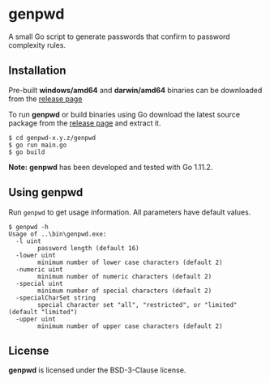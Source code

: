 genpwd
================
A small Go script to generate passwords that confirm to password complexity rules.

## Installation
Pre-built **windows/amd64** and **darwin/amd64** binaries can be downloaded from the [release page](https://github.com/qpanda/genpwd/releases)

To run **genpwd** or build binaries using Go download the latest source package from the [release page](https://github.com/qpanda/genpwd/releases) and extract it.
  
	$ cd genpwd-x.y.z/genpwd
	$ go run main.go
    $ go build

**Note:** **genpwd** has been developed and tested with Go 1.11.2.

## Using genpwd
Run ```genpwd``` to get usage information. All parameters have default values.

    $ genpwd -h
	Usage of ..\bin\genpwd.exe:
	  -l uint
			password length (default 16)
	  -lower uint
			minimum number of lower case characters (default 2)
	  -numeric uint
			minimum number of numeric characters (default 2)
	  -special uint
			minimum number of special characters (default 2)
	  -specialCharSet string
			special character set "all", "restricted", or "limited" (default "limited")
	  -upper uint
			minimum number of upper case characters (default 2)

## License
**genpwd** is licensed under the BSD-3-Clause license.